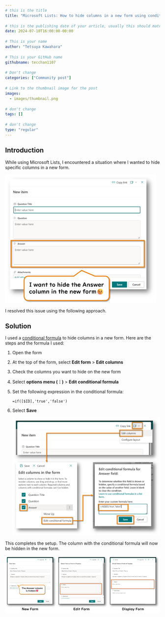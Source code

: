 ```yaml
---
# this is the title
title: "Microsoft Lists: How to hide columns in a new form using conditional formula"

# this is the publishing date of your article, usually this should match "now"
date: 2024-07-10T16:00:00-00:00

# This is your name
author: "Tetsuya Kawahara"

# This is your GitHub name
githubname: tecchan1107

# Don't change
categories: ["Community post"]

# Link to the thumbnail image for the post
images:
  - images/thumbnail.png

# don't change
tags: []

# don't change
type: "regular"
---
```


## Introduction

While using Microsoft Lists, I encountered a situation where I wanted to hide specific columns in a new form.

![New form with no hidden Answer column](./images/new-form-no-hidden-answer.png)

I resolved this issue using the following approach.

## Solution

I used a [conditional formula](https://learn.microsoft.com/sharepoint/dev/declarative-customization/list-form-conditional-show-hide) to hide columns in a new form. Here are the steps and the formula I used:

1. Open the form
2. At the top of the form, select **Edit form** > **Edit columns**
3. Check the columns you want to hide on the new form
4. Select **options menu (︙)** > **Edit conditional formula**
5. Set the following expression in the conditional formula:

    ```
    =if([$ID],'true','false')
    ```

6. Select **Save**

    ![Steps to set the conditional formula](./images/steps-to-set-conditional-formula.png)

This completes the setup. The column with the conditional formula will now be hidden in the new form.

![Comparison of new form, edit form, and disp form](./images/forms-comparison.png)
